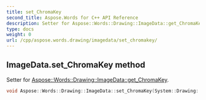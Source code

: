 ```yaml
---
title: set_ChromaKey
second_title: Aspose.Words for C++ API Reference
description: Setter for Aspose::Words::Drawing::ImageData::get_ChromaKey. 
type: docs
weight: 0
url: /cpp/aspose.words.drawing/imagedata/set_chromakey/
---
```

## ImageData.set_ChromaKey method


Setter for [Aspose::Words::Drawing::ImageData::get_ChromaKey](./get_chromakey/).

```cpp
void Aspose::Words::Drawing::ImageData::set_ChromaKey(System::Drawing::Color value)
```


